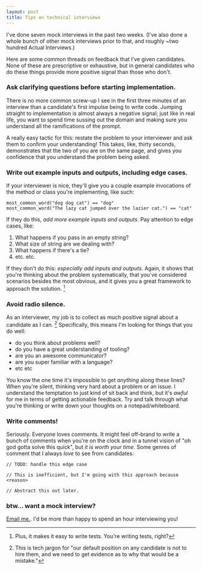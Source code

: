 ```yaml
---
layout: post
title: Tips on technical interviews
---
```

I've done seven mock interviews in the past two weeks.  (I've also done a whole bunch of other mock interviews prior to that, and roughly ~two hundred Actual Interviews.)

Here are some common threads on feedback that I've given candidates.  None of these are prescriptive or exhaustive, but in general candidates who do these things provide more positive signal than those who don't.

### Ask clarifying questions before starting implementation.

There is no more common screw-up I see in the first three minutes of an interview than a candidate's first impulse being to write code.  Jumping straight to implementation is almost always a negative signal; just like in real life, you want to spend time sussing out the domain and making sure you understand all the ramifications of the prompt.

A really easy tactic for this: restate the problem to your interviewer and ask them to confirm your understanding!  This takes, like, thirty seconds, demonstrates that the two of you are on the same page, and gives you confidence that you understand the problem being asked.

### Write out example inputs and outputs, including edge cases.

If your interviewer is nice, they'll give you a couple example invocations of the method or class you're implementing, like such:

```
most_common_word("dog dog cat") == "dog"
most_common_word("The lazy cat jumped over the lazier cat.") == "cat"
```

If they do this, *add more example inputs and outputs*.  Pay attention to edge cases, like:

1. What happens if you pass in an empty string?
2. What size of string are we dealing with?
3. What happens if there's a tie?
4. etc. etc.

If they don't do this: *especially add inputs and outputs*.  Again, it shows that you're thinking about the problem systematically, that you've considered scenarios besides the most obvious, and it gives you a great framework to approach the solution. [^2]

### Avoid radio silence.

As an interviewer, my job is to collect as much positive signal about a candidate as I can. [^3]  Specifically, this means I'm looking for things that you do well: 

- do you think about problems well?
- do you have a great understanding of tooling?
- are you an awesome communicator?
- are you super familiar with a language?
- etc etc

You know the one time it's impossible to get *anything* along these lines?  When you're silent, thinking very hard about a problem or an issue.  I understand the temptation to just kind of sit back and think, but it's *awful* for me in terms of getting actionable feedback.  Try and talk through what you're thinking or write down your thoughts on a notepad/whiteboard.

### Write comments!

Seriously.  Everyone loves comments.  It might feel off-brand to write a bunch of comments when you're on the clock and in a tunnel vision of "oh god gotta solve this quick", but *it is worth your time*.  Some genres of comment that I always *love* to see from candidates:

```
// TODO: handle this edge case
```

```
// This is inefficient, but I'm going with this approach because <reason>
```

```
// Abstract this out later.
```

### btw... want a mock interview?

[Email me.](mailto:me@jmduke.com). I'd be more than happy to spend an hour interviewing you!

[^2]: Plus, it makes it easy to write tests.  You're writing tests, right?
[^3]: This is tech jargon for "our default position on any candidate is not to hire them, and we need to get evidence as to why that would be a mistake."
